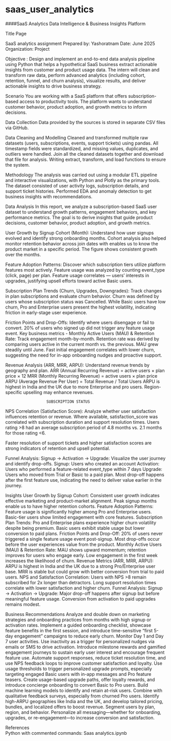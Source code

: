 # saas_user_analytics
####SaaS Analytics 
Data Intelligence & Business Insights Platform



Title Page 

SaaS analytics assignment 
Prepared by: Yashoratnam
Date: June 2025  
Organization: Project  


Objective : 
Design and implement an end-to-end data analysis pipeline using Python that helps a hypothetical SaaS business extract actionable insights from customer and product usage data. The intern will clean and transform raw data, perform advanced analytics (including cohort, retention, funnel, and churn analysis), visualize results, and deliver actionable insights to drive business strategy.

Scenario 
You are working with a SaaS platform that offers subscription-based access to productivity tools. The platform wants to understand customer behavior, product adoption, and growth metrics to inform decisions.
 

Data Collection 
Data provided by the sources is stored in separate CSV files via GitHub. 

Data Cleaning and Modelling 
Cleaned and transformed multiple raw datasets (users, subscriptions, events, support tickets) using pandas.
 All timestamp fields were standardized, and missing values, duplicates, and outliers were handled. 
Join all the cleaned datasets together and download that file for analysis. 
Writing extract, transform, and load functions to ensure the system.


Methodology
The analysis was carried out using a modular ETL pipeline and interactive visualizations, with Python and Plotly as the primary tools. The dataset consisted of user activity logs, subscription details, and support ticket histories. Performed EDA and anomaly detection to get business insights with recommendations. 


Data Analysis 
In this report, we analyze a subscription-based SaaS user dataset to understand growth patterns, engagement behaviors, and key performance metrics. The goal is to derive insights that guide product decisions, customer behavior, product adoption, and growth metrics.

User Growth by Signup Cohort (Month): Understand how user signups evolved and identify strong onboarding months. Cohort analysis also helped monitor retention behavior across join dates with enables us to know the product market in a specific period. The figure shows consistent growth over the months. 


Feature Adoption Patterns: Discover which subscription tiers utilize platform features most actively. Feature usage was analyzed by counting event_type (click, page) per plan.  Feature usage correlates — users’ interests in upgrades, justifying upsell efforts toward active Basic users.




Subscription Plan Trends (Churn, Upgrades, Downgrades): Track changes in plan subscriptions and evaluate churn behavior. Churn was defined by users whose subscription status was Cancelled. While Basic users have low churn, Pro and Enterprise users present the highest volatility, indicating friction in early-stage user experience.

Friction Points and Drop-Offs: Identify where users disengage or fail to convert.
 20% of users who signed up did not trigger any feature usage event. 
Key business metrics - 
Monthly Active Users (MAU) & Retention Rate: Track engagement month-by-month. Retention rate was derived by comparing users active in the current month vs. the previous. MAU grew steadily until June.
         Fast initial engagement correlates with lower churn, suggesting the need for in-app onboarding nudges and proactive support.

Revenue Analysis (ARR, MRR, ARPU): Understand revenue trends by geography and plan.
ARR (Annual Recurring Revenue) = active users × plan price × 12
MRR (Monthly Recurring Revenue) = active users × plan price
ARPU (Average Revenue Per User) = Total Revenue / Total Users
ARPU is highest in India and the UK due to more Enterprise and pro users. Region-specific upselling may enhance revenues.


                      SUBSCRIPTION STATUS




NPS Correlation (Satisfaction Score): Analyze whether user satisfaction influences retention or revenue. Where available, satisfaction_score was correlated with subscription duration and support resolution times. Users rating >8 had an average subscription period of 4.8 months vs. 2.1 months for those rating <6.

Faster resolution of support tickets and higher satisfaction scores are strong indicators of retention and upsell potential.

Funnel Analysis: Signup → Activation → Upgrade: Visualize the user journey and identify drop-offs. Signup: Users who created an account
Activation: Users who performed a feature-related event_type within 7 days
Upgrade: Users who moved from Trial or Basic to a paid plan. Most drop-off happens after the first feature use, indicating the need to deliver value earlier in the journey.




Insights
 User Growth by Signup Cohort: Consistent user growth indicates effective marketing and product-market alignment. Peak signup months enable us to have higher retention cohorts.
Feature Adoption Patterns:  Feature usage is significantly higher among Pro and Enterprise users. Basic-tier users show limited engagement with core features.
Subscription Plan Trends: Pro and Enterprise plans experience higher churn volatility despite being premium. Basic users exhibit stable usage but lower conversion to paid plans.
Friction Points and Drop-Off: 20% of users never triggered a single feature usage event post-signup. Most drop-offs occur before the user experiences value from the product. 
Monthly Active Users (MAU) & Retention Rate: MAU shows upward momentum; retention improves for users who engage early. Low engagement in the first week increases the likelihood of churn.
Revenue Metrics (ARR, MRR, ARPU):  ARPU is highest in India and the UK due to a strong Pro/Enterprise user base. MRR is stable but could grow with better conversion from trial to paid users.
 NPS and Satisfaction Correlation: Users with NPS >8 remain subscribed for 2x longer than detractors. Long support resolution times correlate with lower satisfaction and higher churn.
Funnel Analysis: Signup → Activation → Upgrade: Major drop-off happens after signup but before meaningful feature usage. Conversion from activation to paid upgrades remains modest.


Business Recommendations
 Analyze and double down on marketing strategies and onboarding practices from months with high signup or activation rates.
 Implement a guided onboarding checklist, showcase feature benefits in the first session, and introduce time-sensitive “first 5-day engagement” campaigns to reduce early churn.
 Monitor Day 1 and Day 7 user activities. Use inactivity as a trigger for personalized nudges via emails or SMS to drive activation.
 Introduce milestone rewards and gamified engagement journeys to sustain early user interest and encourage frequent feature use.
 Automate support responses, reduce ticket resolution time, and use NPS feedback loops to improve customer satisfaction and loyalty.
 Use usage thresholds to trigger personalized upgrade prompts, especially targeting engaged Basic users with in-app messages and Pro feature teasers.
 Create usage-based upgrade paths, offer loyalty rewards, and introduce concierge onboarding to convert Basic to Pro users.
Build machine learning models to identify and retain at-risk users. Combine with qualitative feedback surveys, especially from churned Pro users. 
 Identify high-ARPU geographies like India and the UK, and develop tailored pricing, bundles, and localized offers to boost revenue.
 Segment users by plan, region, and behavior. Personalize all messaging—whether for onboarding, upgrades, or re-engagement—to increase conversion and satisfaction.


References   
Python with commented commands: 
Saas analytics.ipynb

